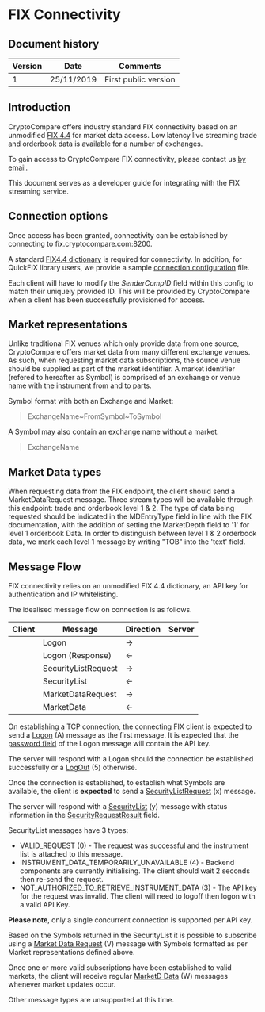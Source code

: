 # FIX Connectivity

## Document history

<table>
	<thead> 
		<tr>
			<th>Version</th>
			<th>Date</th>
			<th>Comments</th>
		</tr>
	</thead>
	<tbody>
		<tr>
			<td>1</td>
			<td>25/11/2019</td>
			<td>First public version</td>
		</tr>
	</tbody>
</table>

## Introduction
CryptoCompare offers industry standard FIX connectivity based on an unmodified [FIX 4.4](https://www.fixtrading.org/standards/fix-4-4/) for market data access. Low latency live streaming trade and orderbook data is available for a number of exchanges.

To gain access to CryptoCompare FIX connectivity, please contact us [by email.](mailto:data@cryptocompare.com)

This document serves as a developer guide for integrating with the FIX streaming service.

## Connection options

Once access has been granted, connectivity can be established by connecting to fix.cryptocompare.com:8200.

A standard [FIX4.4 dictionary](FIX44.xml) is required for connectivity. In addition, for QuickFIX library users, we provide a sample [connection configuration](CCFIX.ini) file.

Each client will have to modify the *SenderCompID* field within this config to match their uniquely provided ID. This will be provided by CryptoCompare when a client has been successfully provisioned for access.

## Market representations

Unlike traditional FIX venues which only provide data from one source, CryptoCompare offers market data from many different exchange venues. As such, when requesting market data subscriptions, the source venue should be supplied as part of the market identifier. A market identifier (refered to hereafter as Symbol) is comprised of an exchange or venue name with the instrument from and to parts.

Symbol format with both an Exchange and Market:
> ExchangeName\~FromSymbol\~ToSymbol

A Symbol may also contain an exchange name without a market.

> ExchangeName

## Market Data types

When requesting data from the FIX endpoint, the client should send a MarketDataRequest message. Three stream types will be available through this endpoint: trade and orderbook level 1 & 2. The type of data being requested should be indicated in the MDEntryType field in line with the FIX documentation, with the addition of setting the MarketDepth field to '1' for level 1 orderbook Data.
In order to distinguish between level 1 & 2 orderbook data, we mark each level 1 message by writing "TOB" into the 'text' field. 

## Message Flow

FIX connectivity relies on an unmodified FIX 4.4 dictionary, an API key for authentication and IP whitelisting.

The idealised message flow on connection is as follows.

| Client | Message | Direction | Server |
|---|---|---|---|
|| Logon | -> ||
|| Logon (Response) | <- ||
|| SecurityListRequest | -> ||
|| SecurityList | <- ||
|| MarketDataRequest | -> ||
|| MarketData | <- ||

On establishing a TCP connection, the connecting FIX client is expected to send a [Logon](https://www.onixs.biz/fix-dictionary/4.4/msgtype_a_65.html) (A) message as the first message. It is expected that the [password field](https://www.onixs.biz/fix-dictionary/4.4/tagnum_554.html) of the Logon message will contain the API key.

The server will respond with a Logon should the connection be established successfully or a [LogOut](https://www.onixs.biz/fix-dictionary/4.4/msgType_5_5.html) (5) otherwise.

Once the connection is established, to establish what Symbols are available, the client is **expected** to send a [SecurityListRequest](https://www.onixs.biz/fix-dictionary/4.4/msgtype_x_120.html) (x) message. 

The server will respond with a [SecurityList](https://www.onixs.biz/fix-dictionary/4.4/msgType_y_121.html) (y) message with status information in the [SecurityRequestResult](https://www.onixs.biz/fix-dictionary/4.4/tagNum_560.html) field.

SecurityList messages have 3 types:
* VALID_REQUEST (0) - The request was successful and the instrument list is attached to this message.
* INSTRUMENT_DATA_TEMPORARILY_UNAVAILABLE (4) - Backend components are currently initialising. The client should wait 2 seconds then re-send the request.
* NOT_AUTHORIZED_TO_RETRIEVE_INSTRUMENT_DATA (3) - The API key for the request was invalid. The client will need to logoff then logon with a valid API Key.

**Please note**, only a single concurrent connection is supported per API key.

Based on the Symbols returned in the SecurityList it is possible to subscribe using a [Market Data Request](https://www.onixs.biz/fix-dictionary/4.4/msgtype_v_86.html) (V) message with Symbols formatted as per Market representations defined above.

Once one or more valid subscriptions have been established to valid markets, the client will receive regular [MarketD Data](https://www.onixs.biz/fix-dictionary/4.4/msgtype_w_87.html) (W) messages whenever market updates occur.

Other message types are unsupported at this time.
